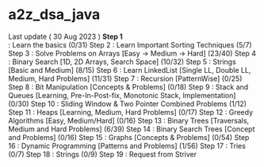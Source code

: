 # a2z_dsa_java
Last update ( 30 Aug 2023 )
**Step 1**  
: Learn the basics
(0/31)
Step 2
: Learn Important Sorting Techniques
(5/7)
Step 3
: Solve Problems on Arrays [Easy -> Medium -> Hard]
(23/40)
Step 4
: Binary Search [1D, 2D Arrays, Search Space]
(10/32)
Step 5
: Strings [Basic and Medium]
(8/15)
Step 6
: Learn LinkedList [Single LL, Double LL, Medium, Hard Problems]
(11/31)
Step 7
: Recursion [PatternWise]
(0/25)
Step 8
: Bit Manipulation [Concepts & Problems]
(0/18)
Step 9
: Stack and Queues [Learning, Pre-In-Post-fix, Monotonic Stack, Implementation]
(0/30)
Step 10
: Sliding Window & Two Pointer Combined Problems
(1/12)
Step 11
: Heaps [Learning, Medium, Hard Problems]
(0/17)
Step 12
: Greedy Algorithms [Easy, Medium/Hard]
(0/16)
Step 13
: Binary Trees [Traversals, Medium and Hard Problems]
(6/39)
Step 14
: Binary Search Trees [Concept and Problems]
(0/16)
Step 15
: Graphs [Concepts & Problems]
(0/54)
Step 16
: Dynamic Programming [Patterns and Problems]
(1/56)
Step 17
: Tries
(0/7)
Step 18
: Strings
(0/9)
Step 19
: Request from Striver
 
